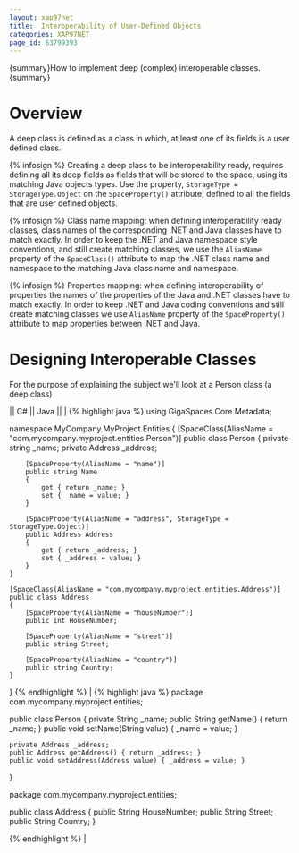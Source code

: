 ```yaml
---
layout: xap97net
title:  Interoperability of User-Defined Objects
categories: XAP97NET
page_id: 63799393
---
```


{summary}How to implement deep (complex) interoperable classes.{summary}

# Overview

A deep class is defined as a class in which, at least one of its fields is a user defined class.

{% infosign %} Creating a deep class to be interoperability ready, requires defining all its deep fields as fields that will be stored to the space, using its matching Java objects types. Use the property, `StorageType = StorageType.Object` on the `SpaceProperty()` attribute, defined to all the fields that are user defined objects.

{% infosign %} Class name mapping: when defining interoperability ready classes, class names of the corresponding .NET and Java classes have to match exactly. In order to keep the .NET and Java namespace style conventions, and still create matching classes, we use the `AliasName` property of the `SpaceClass()` attribute to map the .NET class name and namespace to the matching Java class name and namespace.

{% infosign %} Properties mapping: when defining interoperability of properties the names of the properties of the Java and .NET classes have to match exactly. In order to keep .NET and Java coding conventions and still create matching classes we use `AliasName` property of the `SpaceProperty()` attribute to map properties between .NET and Java.

# Designing Interoperable Classes

For the purpose of explaining the subject we'll look at a Person class (a deep class)

|| C# || Java ||
|
{% highlight java %}
using GigaSpaces.Core.Metadata;

namespace MyCompany.MyProject.Entities
{
    [SpaceClass(AliasName = "com.mycompany.myproject.entities.Person")]
    public class Person
    {
        private string _name;
        private Address _address;

        [SpaceProperty(AliasName = "name")]
        public string Name
        {
            get { return _name; }
            set { _name = value; }
        }

        [SpaceProperty(AliasName = "address", StorageType = StorageType.Object)]
        public Address Address
        {
            get { return _address; }
            set { _address = value; }
        }
    }

    [SpaceClass(AliasName = "com.mycompany.myproject.entities.Address")]
    public class Address
    {
        [SpaceProperty(AliasName = "houseNumber")]
        public int HouseNumber;

        [SpaceProperty(AliasName = "street")]
        public string Street;

        [SpaceProperty(AliasName = "country")]
        public string Country;
    }
}
{% endhighlight %}
|
{% highlight java %}
package com.mycompany.myproject.entities;

public class Person
{
    private String _name;
    public String getName() { return _name; }
    public void setName(String value) { _name = value; }

    private Address _address;
    public Address getAddress() { return _address; }
    public void setAddress(Address value) { _address = value; }
}

package com.mycompany.myproject.entities;

public class Address
{
    public String HouseNumber;
    public String Street;
    public String Country;
}

{% endhighlight %}
|

